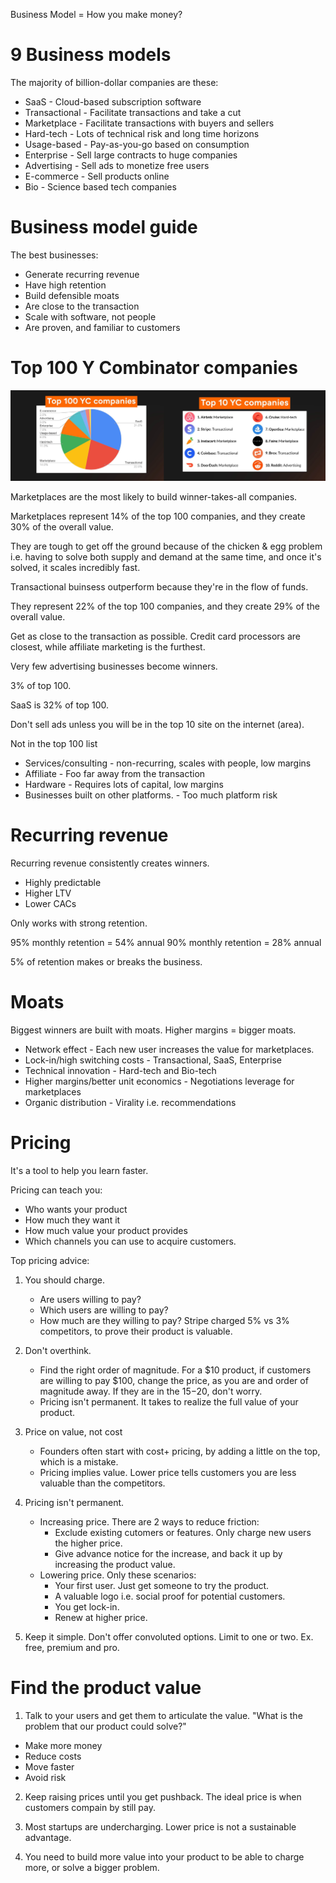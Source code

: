 Business Model = How you make money?

# 9 Business models

The majority of billion-dollar companies are these:

-   SaaS - Cloud-based subscription software
-   Transactional - Facilitate transactions and take a cut
-   Marketplace - Facilitate transactions with buyers and sellers
-   Hard-tech - Lots of technical risk and long time horizons
-   Usage-based - Pay-as-you-go based on consumption
-   Enterprise - Sell large contracts to huge companies
-   Advertising - Sell ads to monetize free users
-   E-commerce - Sell products online
-   Bio - Science based tech companies

# Business model guide

The best businesses:

-   Generate recurring revenue
-   Have high retention
-   Build defensible moats
-   Are close to the transaction
-   Scale with software, not people
-   Are proven, and familiar to customers

# Top 100 Y Combinator companies

![Top 100 YC](../pics/startup/business/business_startup_top100YC.jpg)

Marketplaces are the most likely to build winner-takes-all companies.

Marketplaces represent 14% of the top 100 companies, and they create 30% of the overall value.

They are tough to get off the ground because of the chicken & egg problem i.e. having to solve both supply and demand at the same time, and once it's solved, it scales incredibly fast.

Transactional buinsess outperform because they're in the flow of funds.

They represent 22% of the top 100 companies, and they create 29% of the overall value.

Get as close to the transaction as possible. Credit card processors are closest, while affiliate marketing is the furthest.

Very few advertising businesses become winners.

3% of top 100.

SaaS is 32% of top 100.

Don't sell ads unless you will be in the top 10 site on the internet (area).

Not in the top 100 list

-   Services/consulting - non-recurring, scales with people, low margins
-   Affiliate - Foo far away from the transaction
-   Hardware - Requires lots of capital, low margins
-   Businesses built on other platforms. - Too much platform risk

# Recurring revenue

Recurring revenue consistently creates winners.

-   Highly predictable
-   Higher LTV
-   Lower CACs

Only works with strong retention.

95% monthly retention = 54% annual
90% monthly retention = 28% annual

5% of retention makes or breaks the business.

# Moats

Biggest winners are built with moats. Higher margins = bigger moats.

-   Network effect - Each new user increases the value for marketplaces.
-   Lock-in/high switching costs - Transactional, SaaS, Enterprise
-   Technical innovation - Hard-tech and Bio-tech
-   Higher margins/better unit economics - Negotiations leverage for marketplaces
-   Organic distribution - Virality i.e. recommendations

# Pricing

It's a tool to help you learn faster.

Pricing can teach you:

-   Who wants your product
-   How much they want it
-   How much value your product provides
-   Which channels you can use to acquire customers.

Top pricing advice:

1. You should charge.

    - Are users willing to pay?
    - Which users are willing to pay?
    - How much are they willing to pay? Stripe charged 5% vs 3% competitors, to prove their product is valuable.

2. Don't overthink.

    - Find the right order of magnitude. For a $10 product, if customers are willing to pay $100, change the price, as you are and order of magnitude away. If they are in the $15-$20, don't worry.
    - Pricing isn't permanent. It takes to realize the full value of your product.

3. Price on value, not cost

    - Founders often start with cost+ pricing, by adding a little on the top, which is a mistake.
    - Pricing implies value. Lower price tells customers you are less valuable than the competitors.

4. Pricing isn't permanent.

    - Increasing price. There are 2 ways to reduce friction:
        - Exclude existing cutomers or features. Only charge new users the higher price.
        - Give advance notice for the increase, and back it up by increasing the product value.
    - Lowering price. Only these scenarios:
        - Your first user. Just get someone to try the product.
        - A valuable logo i.e. social proof for potential customers.
        - You get lock-in.
        - Renew at higher price.

5. Keep it simple. Don't offer convoluted options. Limit to one or two. Ex. free, premium and pro.

# Find the product value

1. Talk to your users and get them to articulate the value. "What is the problem that our product could solve?"

-   Make more money
-   Reduce costs
-   Move faster
-   Avoid risk

2. Keep raising prices until you get pushback. The ideal price is when customers compain by still pay.

3. Most startups are undercharging. Lower price is not a sustainable advantage.

4. You need to build more value into your product to be able to charge more, or solve a bigger problem.
